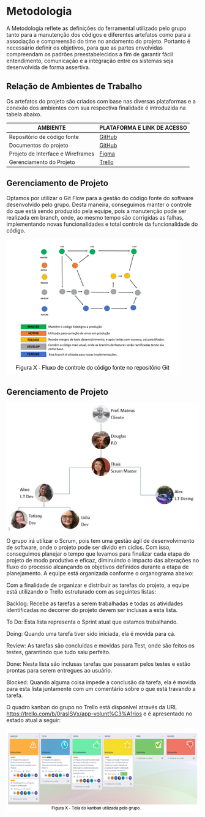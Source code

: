 
# Metodologia

A Metodologia reflete as definições do ferramental utilizado pelo grupo tanto para a manutenção dos códigos e diferentes artefatos como para a associação e compreensão do time no andamento do projeto. Portanto é necessário definir os objetivos, para que as partes envolvidas compreendam os padrões preestabelecidos a fim de garantir fácil entendimento, comunicação e a integração entre os sistemas seja desenvolvida de forma assertiva. 

## Relação de Ambientes de Trabalho 

Os artefatos do projeto são criados com base nas diversas plataformas e a conexão dos ambientes com sua respectiva finalidade é introduzida na tabela abaixo.

|     AMBIENTE                    |   PLATAFORMA E LINK DE ACESSO                                                             |
|---------------------------------|-------------------------------------------------------------------------------------------|
|Repositório de código fonte      | [GitHub](https://github.com/ICEI-PUC-Minas-PMV-ADS/pmv-ads-2022-1-e3-proj-mov-t4-tapunk3 ) |
|Documentos do projeto            | [GitHub](https://github.com/ICEI-PUC-Minas-PMV-ADS/pmv-ads-2022-1-e3-proj-mov-t4-tapunk3 ) | 
|Projeto de Interface e Wireframes| [Figma](https://www.figma.com/proto/moNiEqYXwOHL2fPiI2mBOd/Wireframe-Ong-Friendly-New?node-id=1%3A99&scaling=scale-down&page-id=0%3A1&starting-point-node-id=1%3A7)|
|Gerenciamento do Projeto         | [Trello](https://trello.com/b/0rasISVx/app-volunt%C3%A1rios  )  

## Gerenciamento de Projeto

Optamos por utilizar o Git Flow para a gestão do código fonte do software desenvolvido pelo grupo. Desta maneira, conseguimos manter o controle do que está sendo produzido pela equipe, pois a manutenção pode ser realizada em branch, onde, ao mesmo tempo são corrigidas as falhas, implementando novas funcionalidades e total controle da funcionalidade do código. 

![Personas](img/Gitflow.png)

## Gerenciamento de Projeto

![Organograma](img/Organograma.png)

O grupo irá utilizar o Scrum, pois tem uma gestão ágil de desenvolvimento de software, onde o projeto pode ser divido em ciclos. Com isso, conseguimos planejar o tempo que levamos para finalizar cada etapa do projeto de modo produtivo e eficaz, diminuindo o impacto das alterações no fluxo do processo alcançando os objetivos definidos durante a etapa de planejamento. A equipe está organizada conforme o organograma abaixo:  

Com a finalidade de organizar e distribuir as tarefas do projeto, a equipe está utilizando o Trello estruturado com as seguintes listas: 

Backlog: Recebe as tarefas a serem trabalhadas e todas as atividades identificadas no decorrer do projeto devem ser inclusas a esta lista. 

To Do: Esta lista representa o Sprint atual que estamos trabalhando. 

Doing: Quando uma tarefa tiver sido iniciada, ela é movida para cá. 

Review: As tarefas são concluídas e movidas para Test, onde são feitos os testes, garantindo que tudo saiu perfeito. 

Done: Nesta lista são inclusas tarefas que passaram pelos testes e estão prontas para serem entregues ao usuário. 

Blocked: Quando alguma coisa impede a conclusão da tarefa, ela é movida para esta lista juntamente com um comentário sobre o que está travando a tarefa. 

O quadro kanban do grupo no Trello está disponível através da URL https://trello.com/b/0rasISVx/app-volunt%C3%A1rios e é apresentado no estado atual a seguir:

![Personas](img/Trello1.png) 
